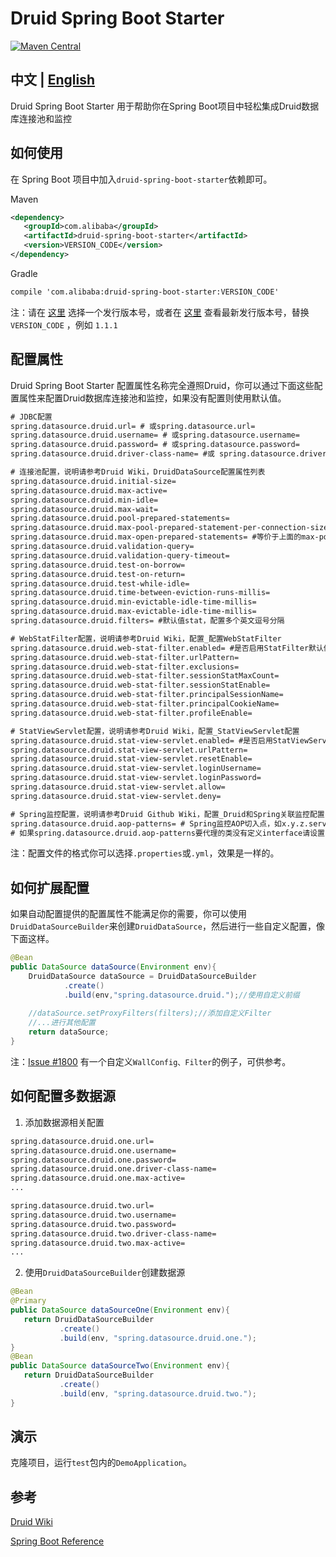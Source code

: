 # Druid Spring Boot Starter
[![Maven Central](https://maven-badges.herokuapp.com/maven-central/com.alibaba/druid-spring-boot-starter/badge.svg)](https://maven-badges.herokuapp.com/maven-central/com.alibaba/druid-spring-boot-starter/)

## 中文 | [English](https://github.com/alibaba/druid/blob/master/druid-spring-boot-starter/README_EN.md)  
Druid Spring Boot Starter 用于帮助你在Spring Boot项目中轻松集成Druid数据库连接池和监控

## 如何使用
在 Spring Boot 项目中加入```druid-spring-boot-starter```依赖即可。

Maven
```xml
<dependency>
   <groupId>com.alibaba</groupId>
   <artifactId>druid-spring-boot-starter</artifactId>
   <version>VERSION_CODE</version>
</dependency>
```
Gradle
```xml
compile 'com.alibaba:druid-spring-boot-starter:VERSION_CODE'

```
注：请在 [这里][1] 选择一个发行版本号，或者在 [这里][2] 查看最新发行版本号，替换 `VERSION_CODE` ，例如 `1.1.1`

[1]: http://search.maven.org/#search%7Cgav%7C1%7Cg%3A%22com.alibaba%22%20AND%20a%3A%22druid-spring-boot-starter%22
[2]: https://maven-badges.herokuapp.com/maven-central/com.alibaba/druid-spring-boot-starter/

## 配置属性
Druid Spring Boot Starter 配置属性名称完全遵照Druid，你可以通过下面这些配置属性来配置Druid数据库连接池和监控，如果没有配置则使用默认值。
```xml
# JDBC配置
spring.datasource.druid.url= # 或spring.datasource.url= 
spring.datasource.druid.username= # 或spring.datasource.username=
spring.datasource.druid.password= # 或spring.datasource.password=
spring.datasource.druid.driver-class-name= #或 spring.datasource.driver-class-name=

# 连接池配置，说明请参考Druid Wiki，DruidDataSource配置属性列表
spring.datasource.druid.initial-size=
spring.datasource.druid.max-active=
spring.datasource.druid.min-idle=
spring.datasource.druid.max-wait=
spring.datasource.druid.pool-prepared-statements=
spring.datasource.druid.max-pool-prepared-statement-per-connection-size= 
spring.datasource.druid.max-open-prepared-statements= #等价于上面的max-pool-prepared-statement-per-connection-size
spring.datasource.druid.validation-query=
spring.datasource.druid.validation-query-timeout=
spring.datasource.druid.test-on-borrow=
spring.datasource.druid.test-on-return=
spring.datasource.druid.test-while-idle=
spring.datasource.druid.time-between-eviction-runs-millis=
spring.datasource.druid.min-evictable-idle-time-millis=
spring.datasource.druid.max-evictable-idle-time-millis=
spring.datasource.druid.filters= #默认值stat，配置多个英文逗号分隔

# WebStatFilter配置，说明请参考Druid Wiki，配置_配置WebStatFilter
spring.datasource.druid.web-stat-filter.enabled= #是否启用StatFilter默认值true
spring.datasource.druid.web-stat-filter.urlPattern=
spring.datasource.druid.web-stat-filter.exclusions=
spring.datasource.druid.web-stat-filter.sessionStatMaxCount=
spring.datasource.druid.web-stat-filter.sessionStatEnable=
spring.datasource.druid.web-stat-filter.principalSessionName=
spring.datasource.druid.web-stat-filter.principalCookieName=
spring.datasource.druid.web-stat-filter.profileEnable=

# StatViewServlet配置，说明请参考Druid Wiki，配置_StatViewServlet配置
spring.datasource.druid.stat-view-servlet.enabled= #是否启用StatViewServlet默认值true
spring.datasource.druid.stat-view-servlet.urlPattern=
spring.datasource.druid.stat-view-servlet.resetEnable=
spring.datasource.druid.stat-view-servlet.loginUsername=
spring.datasource.druid.stat-view-servlet.loginPassword=
spring.datasource.druid.stat-view-servlet.allow=
spring.datasource.druid.stat-view-servlet.deny=

# Spring监控配置，说明请参考Druid Github Wiki，配置_Druid和Spring关联监控配置
spring.datasource.druid.aop-patterns= # Spring监控AOP切入点，如x.y.z.service.*,配置多个英文逗号分隔
# 如果spring.datasource.druid.aop-patterns要代理的类没有定义interface请设置spring.aop.proxy-target-class=true
```
注：配置文件的格式你可以选择```.properties```或```.yml```，效果是一样的。

## 如何扩展配置
如果自动配置提供的配置属性不能满足你的需要，你可以使用```DruidDataSourceBuilder```来创建```DruidDataSource```，然后进行一些自定义配置，像下面这样。
```java
@Bean
public DataSource dataSource(Environment env){
    DruidDataSource dataSource = DruidDataSourceBuilder
            .create()
            .build(env,"spring.datasource.druid.");//使用自定义前缀
    
    //dataSource.setProxyFilters(filters);//添加自定义Filter
    //...进行其他配置
    return dataSource;
}
```
注：[Issue #1800](https://github.com/alibaba/druid/issues/1800) 有一个自定义```WallConfig、Filter```的例子，可供参考。

## 如何配置多数据源
1. 添加数据源相关配置
```xml
spring.datasource.druid.one.url=
spring.datasource.druid.one.username=
spring.datasource.druid.one.password=
spring.datasource.druid.one.driver-class-name=
spring.datasource.druid.one.max-active=
...

spring.datasource.druid.two.url=
spring.datasource.druid.two.username=
spring.datasource.druid.two.password=
spring.datasource.druid.two.driver-class-name=
spring.datasource.druid.two.max-active=
...
```
2. 使用```DruidDataSourceBuilder```创建数据源
```java
@Bean
@Primary
public DataSource dataSourceOne(Environment env){
   return DruidDataSourceBuilder
           .create()
           .build(env, "spring.datasource.druid.one.");
}
@Bean
public DataSource dataSourceTwo(Environment env){
   return DruidDataSourceBuilder
           .create()
           .build(env, "spring.datasource.druid.two.");
}
```

## 演示
克隆项目，运行```test```包内的```DemoApplication```。
## 参考
[Druid Wiki](https://github.com/alibaba/druid/wiki/%E9%A6%96%E9%A1%B5)

[Spring Boot Reference](http://docs.spring.io/spring-boot/docs/current/reference/htmlsingle/)